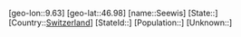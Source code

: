 ﻿---
location: [46.98,9.63]
type: City
tags:
- geo/City


SpocWebEntityId: 34174
isDeleted: false
confidential: public

---
[geo-lon::9.63]
[geo-lat::46.98]
[name::Seewis]
[State::]
[Country::[Switzerland](geo/Continent/Europe/Switzerland.md)]
[StateId::]
[Population::]
[Unknown::]

